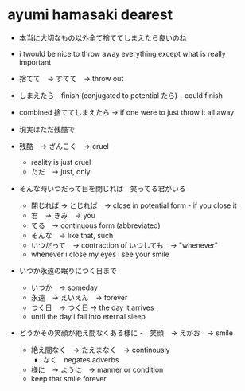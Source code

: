 # ayumi hamasaki dearest

- 本当に大切なもの以外全て捨ててしまえたら良いのね
 - i twould be nice to throw away everything except what is really important
 - 捨てて　→ すてて　→ throw out
  - しまえたら - finish (conjugated to potential たら) - could finish
  - combined 捨ててしまえたら -> if one were to just throw it all away
- 現実はただ残酷で
 - 残酷　→ ざんこく　→ cruel
   - reality is just cruel
   - ただ　→ just, only

- そんな時いつだって目を閉じれば　笑ってる君がいる
  - 閉じれば → とじれば　→ close in potential form - if you close it
  - 君　→ きみ　→ you
  - てる　→ continuous form (abbreviated)
  - そんな　→ like that, such
  - いつだって　→ contraction of いつしても　→ "whenever"
  - whenever i close my eyes i see your smile

- いつか永遠の眠りにつく日まで
  - いつか　→ someday
  - 永遠　→ えいえん　→ forever
  - つく日　→ つく日 -> the day it arrives
  - until the day i fall into eternal sleep

- どうかその笑顔が絶え間なくある様に
  -　笑顔　→ えがお　→ smile
  - 絶え間なく　→ たえまなく　→ continously
    - なく　negates adverbs
  - 様に　→ ように　→ manner or condition
  - keep that smile forever